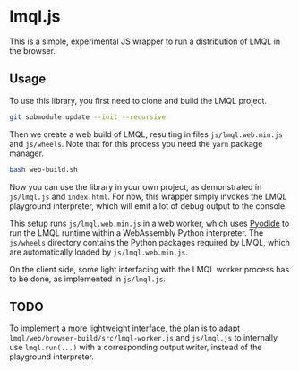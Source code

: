 # lmql.js 

This is a simple, experimental JS wrapper to run a distribution of LMQL in the browser.

## Usage

To use this library, you first need to clone and build the LMQL project.

```bash
git submodule update --init --recursive
```

Then we create a web build of LMQL, resulting in files `js/lmql.web.min.js` and `js/wheels`. Note that for this process you need the `yarn` package manager.

```bash
bash web-build.sh
```

Now you can use the library in your own project, as demonstrated in `js/lmql.js` and `index.html`. For now, this wrapper simply invokes the LMQL playground interpreter, which will emit a lot of debug output to the console. 

This setup runs `js/lmql.web.min.js` in a web worker, which uses [Pyodide](https://pyodide.org/en/stable/) to run the LMQL runtime within a WebAssembly Python interpreter. The `js/wheels` directory contains the Python packages required by LMQL, which are automatically loaded by `js/lmql.web.min.js`.

On the client side, some light interfacing with the LMQL worker process has to be done, as implemented in `js/lmql.js`.

## TODO

To implement a more lightweight interface, the plan is to adapt `lmql/web/browser-build/src/lmql-worker.js` and `js/lmql.js` to internally use `lmql.run(...)` with a corresponding output writer, instead of the playground interpreter.
